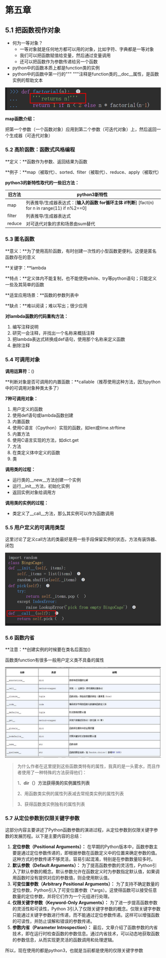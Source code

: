 # 第五章

## 5.1 把函数视作对象

- 何为一等对象？
  - 一等对象就是任何地方都可以用的对象，比如字符、字典都是一等对象
  - 我们可以把函数赋值给变量，然后通过变量调用
  - 还可以把函数作为参数传递给另一个函数
- python中的函数本质上都是function类的实例
- python中的函数中第一行的""" """注释是function类的__doc__属性，是函数实例的帮助文本

![image-20240311153054640](../6.图片/image-20240311153054640.png)



**map函数介绍：**

​	把第一个参数（一个函数对象）应用到第二个参数（可迭代对象）上，然后返回一个生成器（可迭代对象）

### 5.2 高阶函数：函数式风格编程

**定义：**函数作为参数、返回结果为函数

**例子：**map（被取代）、sorted、filter（被取代）、reduce、apply（被取代）

**python3的新特性取代的一些旧方法：**

| 旧方法 | python3新特性                                                |
| ------ | ------------------------------------------------------------ |
| map    | 列表推导/生成器表达式：[**输入的函数** **for循环主体** **if判断**] [fact(n) for n in range(11) if n%2==0] |
| filter | 列表推导/生成器表达式                                        |
| reduce | 对可迭代对象的求和场景由sum替代                              |

### 5.3 匿名函数

**意义：**为了使用高阶函数，有时创建一次性的小型函数更便利。这便是匿名函数存在的意义

**关键字：**lambda

**特点：**定义体内不能复制，也不能使用while、try等python语句；只能定义一些及其简单的函数

**适宜应用场景：**函数的参数列表中

**缺点：**难以阅读；难以写出；很少应用

**对lambda函数的代码重构方法：**

1. 编写注释说明
2. 研究一会注释，并找出一个名称来概括注释
3. 把lambda表达式转换成def语句，使用那个名称来定义函数
4. 删除注释

### 5.4 可调用对象

**调用运算符：**()

**判断对象是否可调用的内置函数：**callable（推荐使用这种方法，因为python中的可调用对象种类太多了）

**7种可调用对象：**

1. 用户定义的函数
2. 使用def语句或lambda函数创建
3. 内置函数
4. 使用C语言（Cpython）实现的函数，如len或time.strftime
5. 内置方法
6. 使用C语言实现的方法，如dict.get
7. 方法
8. 在类定义体中定义的函数
9. 类

**调用类的过程：**

- 运行类的__new__方法创建一个实例
- 运行__init__方法，初始化实例
- 返回实例对象给调用方

**调用类的实例的过程：**

- 类定义了__call__方法，那么其实例可以作为函数调用



### 5.5 用户定义的可调用类型

这里讨论了定义call方法的类最好是用一些手段保留实例的状态，方法有装饰器、闭包

![image-20240311163225043](../6.图片/image-20240311163225043.png)

### 5.6 函数内省

**注意：**创建实例的时候要在类名后面加()

函数类function有很多一般用户定义类不具备的属性

![image-20240311164413728](../6.图片/image-20240311164413728.png)

> 为什么作者在这里提到这些函数类特有的属性，我真的是一头雾水，而且作者使用了一种特殊的方法获得他们：
>
> 1、**dir（）方法获得类的实例属性列表**
>
> 2、用函数类实例的属性列表减去常规类实例的属性列表
>
> 3、获得函数类实例独有的属性列表

### 5.7 从定位参数到仅限关键字参数


这部分内容主要讲述了Python函数参数的演进过程，从定位参数到仅限关键字参数的发展历程。以下是主要内容的总结：

1. **定位参数（Positional Arguments）：** 在早期的Python版本中，函数参数主要是通过定位参数传递的，即根据参数在函数定义中的位置来确定参数的值。这种方式的参数传递不够灵活，容易引起混淆，特别是在参数数量较多时。
2. **默认参数（Default Arguments）：** 为了提高函数参数的灵活性，Python引入了默认参数的概念。默认参数允许在函数定义时为参数指定默认值，如果调用函数时没有提供对应的参数值，则会使用默认值。
3. **可变位置参数（Arbitrary Positional Arguments）：** 为了支持不确定数量的定位参数，Python引入了可变位置参数（*args）。这使得函数可以接受任意数量的定位参数，并将它们作为一个元组进行处理。
4. **仅限关键字参数（Keyword-Only Arguments）：** 为了进一步提高函数参数的灵活性和可读性，Python 3引入了仅限关键字参数的概念。仅限关键字参数只能通过关键字参数进行传递，而不能通过定位参数传递。这样可以增强函数的可读性，并防止误解和错误的参数传递。
5. **参数内省（Parameter Introspection）：** 最后，文章介绍了函数参数的内省技术，即在运行时检查函数的参数信息。通过内省技术，可以动态地获取函数的参数信息，从而实现更灵活的函数调用和处理逻辑。

所以，现在使用的都是python3，也就是当前都是使用的仅限关键字参数